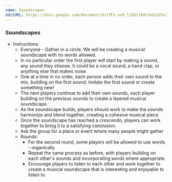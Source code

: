 ```yaml
---
name: Soundscapes
editURL: https://docs.google.com/document/d/17Fs-vcR_lJSDt1kHtJxOiUIVv2xRAKeJQFdVCbTehdk/edit
---
```


### Soundscapes

* Instructions:   
  * Everyone \- Gather in a circle. We will be creating a musical soundscape with no words allowed.  
  * In no particular order the first player will start by making a sound, any sound they choose. It could be a vocal sound, a hand clap, or anything else that makes noise.  
  * One at a time in no order,  each person adds their own sound to the mix, building on the first sound. Imitate the first sound or create something new\!  
  * The next players continue to add their own sounds, each player building on the previous sounds to create a layered musical soundscape.  
  * As the soundscape builds, players should work to make the sounds harmonize and blend together, creating a cohesive musical piece.  
  * Once the soundscape has reached a crescendo, players can work together to bring it to a satisfying conclusion.  
  * Ask the group for a place or event where many people might gather  
  * Rounds:  
    * For the second round, some players will be allowed to use words \- organically.  
    * Repeat the same process as before, with players building on each other's sounds and incorporating words where appropriate.  
    * Encourage players to listen to each other and work together to create a musical soundscape that is interesting and enjoyable to listen to.